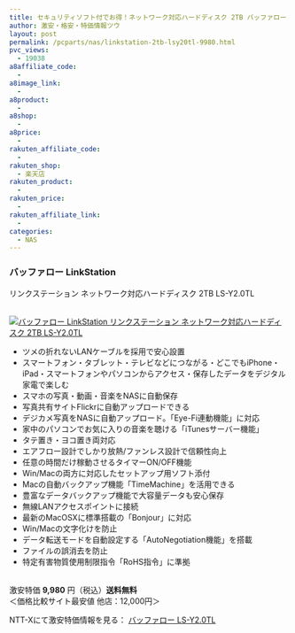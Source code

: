```yaml
---
title: セキュリティソフト付でお得！ネットワーク対応ハードディスク 2TB バッファロー LinkStation LS-Y2.0TL 激安特価9,980円！送料無料！
author: 激安・格安・特価情報ツウ
layout: post
permalink: /pcparts/nas/linkstation-2tb-lsy20tl-9980.html
pvc_views:
  - 19038
a8affiliate_code:
  - 
a8image_link:
  - 
a8product:
  - 
a8shop:
  - 
a8price:
  - 
rakuten_affiliate_code:
  - 
rakuten_shop:
  - 楽天店
rakuten_product:
  - 
rakuten_price:
  - 
rakuten_affiliate_link:
  - 
categories:
  - NAS
---
```

### バッファロー LinkStation  
リンクステーション ネットワーク対応ハードディスク 2TB LS-Y2.0TL

<div class="img-bg2 img_L">
  <a href="http://px.a8.net/svt/ejp?a8mat=ZYP6S+8IMA3E+S1Q+BWGDT&#038;a8ejpredirect=http://nttxstore.jp/_II_ME14409462" target="_blank"><br /> <img border="0" alt="バッファロー LinkStation リンクステーション ネットワーク対応ハードディスク 2TB LS-Y2.0TL" src="http://i0.wp.com/image.nttxstore.jp/l2_images/M/ME/ME14409462.jpg?w=120" data-recalc-dims="1" /></a>
</div>

<!--more-->

  * ツメの折れないLANケーブルを採用で安心設置
  * スマートフォン・タブレット・テレビなどにつながる・どこでもiPhone・iPad・スマートフォンやパソコンからアクセス・保存したデータをデジタル家電で楽しむ
  * スマホの写真・動画・音楽をNASに自動保存
  * 写真共有サイトFlickrに自動アップロードできる
  * デジカメ写真をNASに自動アップロード。「Eye-Fi連動機能」に対応
  * 家中のパソコンでお気に入りの音楽を聴ける「iTunesサーバー機能」
  * タテ置き・ヨコ置き両対応
  * エアフロー設計でしかり放熱/ファンレス設計で信頼性向上
  * 任意の時間だけ稼動させるタイマーON/OFF機能
  * Win/Macの両方に対応したセットアップ用ソフト添付
  * Macの自動バックアップ機能「TimeMachine」を活用できる
  * 豊富なデータバックアップ機能で大容量データも安心保存
  * 無線LANアクセスポイントに接続
  * 最新のMacOSXに標準搭載の「Bonjour」に対応
  * Win/Macの文字化けを防止
  * データ転送モードを自動設定する「AutoNegotiation機能」を搭載
  * ファイルの誤消去を防止
  * 特定有害物質使用制限指令「RoHS指令」に準拠

<br clear="all" />激安特価 <span class="tokka-price"><strong>9,980</strong></span> 円（税込）**送料無料**  
＜価格比較サイト最安値 他店：12,000円＞  
  
NTT-Xにて激安特価情報を見る： <span class="fs150p"><a href="http://px.a8.net/svt/ejp?a8mat=ZYP6S+8IMA3E+S1Q+BWGDT&#038;a8ejpredirect=http://nttxstore.jp/_II_ME14409462" target="_blank">バッファロー LS-Y2.0TL</a></span>